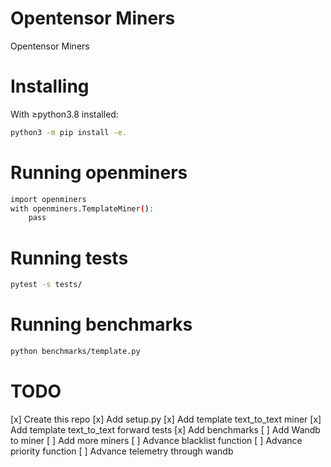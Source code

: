 # Opentensor Miners
Opentensor Miners

# Installing
With ≥python3.8 installed:
```bash
python3 -m pip install -e.
```

# Running openminers
```bash
import openminers
with openminers.TemplateMiner():
    pass
```

# Running tests
```bash
pytest -s tests/
```

# Running benchmarks
```bash
python benchmarks/template.py
```

# TODO
[x] Create this repo
[x] Add setup.py
[x] Add template text_to_text miner
[x] Add template text_to_text forward tests 
[x] Add benchmarks
[ ] Add Wandb to miner
[ ] Add more miners
[ ] Advance blacklist function
[ ] Advance priority function
[ ] Advance telemetry through wandb